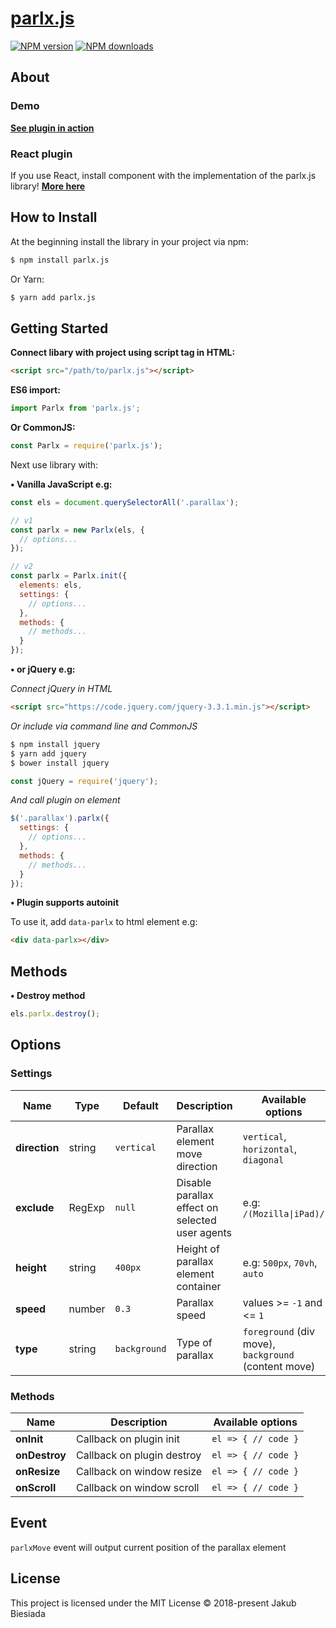 # [parlx.js](https://github.com/jb1905/parlx.js)

[![NPM version](http://img.shields.io/npm/v/parlx.js.svg?style=flat-square)](https://www.npmjs.com/package/parlx.js)
[![NPM downloads](http://img.shields.io/npm/dm/parlx.js.svg?style=flat-square)](https://www.npmjs.com/package/parlx.js)

## About

### Demo
**[See plugin in action](https://jb1905.github.io/universal-tilt.js/)**

### React plugin
If you use React, install component with the implementation of the parlx.js library!
**[More here](https://github.com/JB1905/react-parlx/)**

## How to Install
At the beginning install the library in your project via npm:
```bash
$ npm install parlx.js
```

Or Yarn:
```bash
$ yarn add parlx.js
```

## Getting Started
**Connect libary with project using script tag in HTML:**
```html
<script src="/path/to/parlx.js"></script>
```

**ES6 import:**
```js
import Parlx from 'parlx.js';
```

**Or CommonJS:**
```js
const Parlx = require('parlx.js');
```

Next use library with:

**&bull; Vanilla JavaScript e.g:**
```js
const els = document.querySelectorAll('.parallax');

// v1
const parlx = new Parlx(els, {
  // options...
});

// v2
const parlx = Parlx.init({
  elements: els,
  settings: {
    // options...
  },
  methods: {
    // methods...
  }
});
```

**&bull; or jQuery e.g:**

*Connect jQuery in HTML*
```html
<script src="https://code.jquery.com/jquery-3.3.1.min.js"></script>
```

*Or include via command line and CommonJS*
```sh
$ npm install jquery
$ yarn add jquery
$ bower install jquery
```

```js
const jQuery = require('jquery');
```

*And call plugin on element*
```js
$('.parallax').parlx({
  settings: {
    // options...
  },
  methods: {
    // methods...
  }
});
```

**&bull; Plugin supports autoinit**

To use it, add `data-parlx` to html element e.g:
```html
<div data-parlx></div>
```

## Methods
**&bull; Destroy method**
```js
els.parlx.destroy();
```

## Options
### Settings
Name | Type | Default | Description | Available options
-|-|-|-|-
**direction** | string | `vertical` | Parallax element move direction | `vertical`, `horizontal`, `diagonal`
**exclude** | RegExp | `null` | Disable parallax effect on selected user agents | e.g: <code>/(Mozilla&#124;iPad)/</code>
**height** | string | `400px` | Height of parallax element container | e.g: `500px`, `70vh`, `auto`
**speed** | number | `0.3` | Parallax speed | values >= `-1` and <= `1`
**type** | string | `background` | Type of parallax | `foreground` (div move), `background` (content move)

### Methods
Name | Description | Available options
-|-|-
**onInit** | Callback on plugin init | `el => { // code }`
**onDestroy** | Callback on plugin destroy | `el => { // code }`
**onResize** | Callback on window resize | `el => { // code }`
**onScroll** | Callback on window scroll | `el => { // code }`

## Event
`parlxMove` event will output current position of the parallax element

## License
This project is licensed under the MIT License © 2018-present Jakub Biesiada

